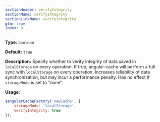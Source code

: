 ```yaml
---
sectionHeader: verifyIntegrity
sectionName: verifyIntegrity
sectionLinkName: verifyintegrity
gfm: true
index: 9
---
```

__Type:__ `boolean`

__Default:__ `true`

__Description:__ Specify whether to verify integrity of data saved in `localStorage` on every operation. If true, angular-cache will perform a full sync with `localStorage` on every operation. Increases reliability of data synchronization, but may incur a performance penalty. Has no effect if `storageMode` is set to "none".

__Usage:__
```javascript
$angularCacheFactory('newCache', {
    storageMode: 'localStorage',
    verifyIntegrity: true
});
```
